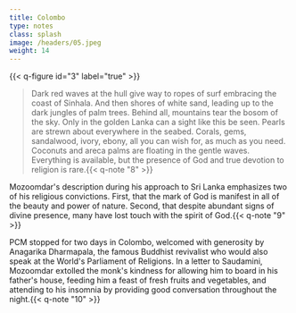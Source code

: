 ```yaml
---
title: Colombo
type: notes
class: splash
image: /headers/05.jpeg
weight: 14
---
```


{{< q-figure id="3" label="true" >}}


> Dark red waves at the hull give way to ropes of surf embracing the
coast of Sinhala. And then shores of white sand, leading up to the dark
jungles of palm trees. Behind all, mountains tear the bosom of the sky.
Only in the golden Lanka can a sight like this be seen. Pearls are
strewn about everywhere in the seabed. Corals, gems, sandalwood, ivory,
ebony, all you can wish for, as much as you need. Coconuts and areca
palms are floating in the gentle waves. Everything is available, but the
presence of God and true devotion to religion is rare.{{< q-note "8" >}}

Mozoomdar's description during his approach to Sri Lanka emphasizes two
of his religious convictions. First, that the mark of God is manifest in
all of the beauty and power of nature. Second, that despite abundant
signs of divine presence, many have lost touch with the spirit of
God.{{< q-note "9" >}}

PCM stopped for two days in Colombo, welcomed with generosity by
Anagarika Dharmapala, the famous Buddhist revivalist who would also
speak at the World's Parliament of Religions. In a letter to Saudamini,
Mozoomdar extolled the monk's kindness for allowing him to board in his
father's house, feeding him a feast of fresh fruits and vegetables, and
attending to his insomnia by providing good conversation throughout the
night.{{< q-note "10" >}}
